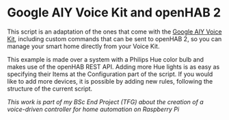 # Google AIY Voice Kit and openHAB 2
This script is an adaptation of the ones that come with the 
[Google AIY Voice Kit](https://aiyprojects.withgoogle.com/voice/), including custom commands
that can be sent to openHAB 2, so you can manage your smart home directly from your Voice Kit.

This example is made over a system with a Philips Hue color bulb and makes use of the openHAB
REST API. Adding more Hue lights is as easy as specifying their Items at the Configuration part
of the script. If you would like to add more devices, it is possible by adding new rules,
following the structure of the current script.

*This work is part of my BSc End Project (TFG) about the creation of a voice-driven controller
for home automation on Raspberry Pi*
